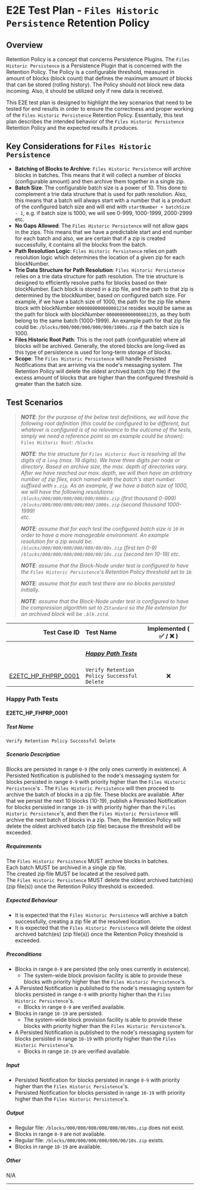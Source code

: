 # E2E Test Plan - `Files Historic Persistence` Retention Policy

## Overview

Retention Policy is a concept that concerns Persistence Plugins.
The `Files Historic Persistence` is a Persistence Plugin that is concerned with
the Retention Policy. The Policy is a configurable threshold, measured in
amount of blocks (block count) that defines the maximum amount of blocks that
can be stored (rolling history). The Policy should not block new data incoming.
Also, it should be utilized only if new data is received.

This E2E test plan is designed to highlight the key scenarios that need to be
tested for end results in order to ensure the correctness and proper working of
the `Files Historic Persistence` Retention Policy. Essentially, this test plan
describes the intended behavior of the `Files Historic Persistence` Retention
Policy and the expected results it produces.

## Key Considerations for `Files Historic Persistence`

- **Batching of Blocks to Archive**: `Files Historic Persistence` will archive
  blocks in batches. This means that it will collect a number of blocks
  (configurable amount) and then archive them together in a single zip.
- **Batch Size**: The configurable batch size is a power of 10. This done to
  complement a trie data structure that is used for path resolution. Also,
  this means that a batch will always start with a number that is a product of
  the configured batch size and will end with `startNumber + batchSize - 1`,
  e.g. if batch size is 1000, we will see 0-999, 1000-1999, 2000-2999 etc.
- **No Gaps Allowed**: The `Files Historic Persistence` will not allow gaps in
  the zips. This means that we have a predictable start and end number for each
  batch and also, we are certain that if a zip is created successfully, it
  contains all the blocks from the batch.
- **Path Resolution Logic**: `Files Historic Persistence` relies on path
  resolution logic which determines the location of a given zip for each
  blockNumber.
- **Trie Data Structure for Path Resolution**: `Files Historic Persistence`
  relies on a trie data structure for path resolution. The trie structure
  is designed to efficiently resolve paths for blocks based on their
  blockNumber. Each block is stored in a zip file, and the path to that zip
  is determined by the blockNumber, based on configured batch size. For example,
  if we have a batch size of 1000, the path for the zip file where block with
  blockNumber `0000000000000001234` resides would be same as the path for block
  with blockNumber `0000000000000001235`, as they both belong to the same batch
  (1000-1999). An example path for that zip file could be:
  `/blocks/000/000/000/000/000/1000s.zip` if the batch size is 1000.
- **Files Historic Root Path**: This is the root path (configurable) where all
  blocks will be archived. Generally, the stored blocks are long-lived as this
  type of persistence is used for long-term storage of blocks.
- **Scope**: The `Files Historic Persistence` will handle Persisted
  Notifications that are arriving via the node's messaging system.
  The Retention Policy will delete the oldest archived batch (zip file) if the
  excess amount of blocks that are higher than the configured threshold is
  greater than the batch size.

## Test Scenarios

> _**NOTE**: for the purpose of the below test definitions, we will have the
> following root definition (this could be configured to be different, but
> whatever is configured is of no relevance to the outcome of the tests, simply
> we need a reference point so an example could be shown):_
> `Files Historic Root`: `/blocks`
>
> _**NOTE**: the trie structure for `Files Historic Root` is resolving
> all the digits of a `long` (max. 19 digits). We have three digits per node
> or directory. Based on archive size, the max. depth of directories vary. After
> we have reached our max. depth, we will then have an arbitrary number of zip
> files, each named with the batch's start number suffixed with `s.zip`.
> As an example, if we have a batch size of 1000, we will have the following
> resolutions:
> </br>
> `/blocks/000/000/000/000/000/0000s.zip` (first thousand 0-999)
> </br>
> `/blocks/000/000/000/000/000/1000s.zip` (second thousand 1000-1999)
> </br>
> etc._
>
> _**NOTE**: assume that for each test the configured batch size is `10` in
> order to have a more manageable environment. An example resolution for a
> zip would be:
> </b>
> `/blocks/000/000/000/000/000/00/00s.zip` (first ten 0-9)
> `/blocks/000/000/000/000/000/00/10s.zip` (second ten 10-19)
> </b>
> etc._
>
> _**NOTE**: assume that the Block-Node under test is configured to have the
> `Files Historic Persistence`'s Retention Policy threshold set to `10`._
>
> _**NOTE**: assume that for each test there are no blocks persisted initially._
>
> _**NOTE**: assume that the Block-Node under test is configured to have the
> compression algorithm set to `ZStandard` so the file extension for an archived
> block will be `.blk.zstd`._

|                                Test Case ID | Test Name                                                   | Implemented ( :white_check_mark: / :x: ) |
|--------------------------------------------:|:------------------------------------------------------------|:----------------------------------------:|
|                                             | _**<br/>[Happy Path Tests](#happy-path-tests)<br/>&nbsp;**_ |                                          |
| [E2ETC_HP_FHPRP_0001](#E2ETC_HP_FHPRP_0001) | `Verify Retention Policy Successful Delete`                 |                   :x:                    |

### Happy Path Tests

#### E2ETC_HP_FHPRP_0001

##### Test Name

`Verify Retention Policy Successful Delete`

##### Scenario Description

Blocks are persisted in range `0-9` (the only ones currently in existence).
A Persisted Notification is published to the node's messaging system for blocks
persisted in range `0-9` with priority higher than the
`Files Historic Persistence`'s . The `Files Historic Persistence` will then
proceed to archive the batch of blocks in a zip file. These blocks are
available. After that we persist the next 10 blocks (10-19), publish a
Persisted Notification for blocks persisted in range `10-19` with priority
higher than the `Files Historic Persistence`'s, and then the
`Files Historic Persistence` will archive the next batch of blocks in a zip.
Then, the Retention Policy will delete the oldest archived batch (zip file)
because the threshold will be exceeded.

##### Requirements

The `Files Historic Persistence` MUST archive blocks in batches.</br>
Each batch MUST be archived in a single zip file.</br>
The created zip file MUST be located at the resolved path.<br/>
The `Files Historic Persistence` MUST delete the oldest archived batch(es)
(zip file(s)) once the Retention Policy threshold is exceeded.</br>

##### Expected Behaviour

- It is expected that the `Files Historic Persistence` will archive a batch
  successfully, creating a zip file at the resolved location.
- It is expected that the `Files Historic Persistence` will delete the oldest
  archived batch(es) (zip file(s)) once the Retention Policy threshold is
  exceeded.

##### Preconditions

- Blocks in range `0-9` are persisted (the only ones currently in existence).
  - The system-wide block provision facility is able to provide these blocks
    with priority higher than the `Files Historic Persistence`'s.
- A Persisted Notification is published to the node's messaging system for
  blocks persisted in range `0-9` with priority higher than the
  `Files Historic Persistence`'s.
  - Blocks in range `0-9` are verified available.
- Blocks in range `10-19` are persisted.
  - The system-wide block provision facility is able to provide these blocks
    with priority higher than the `Files Historic Persistence`'s.
- A Persisted Notification is published to the node's messaging system for
  blocks persisted in range `10-19` with priority higher than the
  `Files Historic Persistence`'s.
  - Blocks in range `10-19` are verified available.

##### Input

- Persisted Notification for blocks persisted in range `0-9` with priority
  higher than the `Files Historic Persistence`'s.
- Persisted Notification for blocks persisted in range `10-19` with priority
  higher than the `Files Historic Persistence`'s.

##### Output

- Regular file: `/blocks/000/000/000/000/000/00/00s.zip` does not exist.
- Blocks in range `0-9` are not available.
- Regular file: `/blocks/000/000/000/000/000/00/10s.zip` exists.
- Blocks in range `10-19` are available.

##### Other

N/A

---
